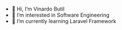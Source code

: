 - 👋 Hi, I’m Vinardo Butil
- 👀 I’m interested in Software Engineering
- 🌱 I’m currently learning Laravel Framework


